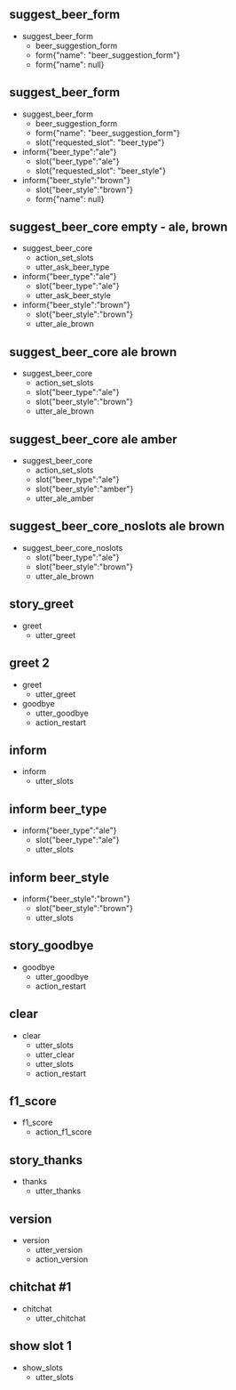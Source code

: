 ## suggest_beer_form
* suggest_beer_form
  - beer_suggestion_form
  - form{"name": "beer_suggestion_form"}
  - form{"name": null}

## suggest_beer_form
* suggest_beer_form
  - beer_suggestion_form
  - form{"name": "beer_suggestion_form"}
  - slot{"requested_slot": "beer_type"}
* inform{"beer_type":"ale"}
  - slot{"beer_type":"ale"}
  - slot{"requested_slot": "beer_style"}
* inform{"beer_style":"brown"}
  - slot{"beer_style":"brown"}
  - form{"name": null}

## suggest_beer_core empty - ale, brown
* suggest_beer_core
  - action_set_slots
  - utter_ask_beer_type
* inform{"beer_type":"ale"}
  - slot{"beer_type":"ale"}
  - utter_ask_beer_style
* inform{"beer_style":"brown"}
  - slot{"beer_style":"brown"}
  - utter_ale_brown

## suggest_beer_core ale brown
* suggest_beer_core
  - action_set_slots
  - slot{"beer_type":"ale"}
  - slot{"beer_style":"brown"}
  - utter_ale_brown

## suggest_beer_core ale amber
* suggest_beer_core
  - action_set_slots
  - slot{"beer_type":"ale"}
  - slot{"beer_style":"amber"}
  - utter_ale_amber

## suggest_beer_core_noslots ale brown
* suggest_beer_core_noslots
  - slot{"beer_type":"ale"}
  - slot{"beer_style":"brown"}
  - utter_ale_brown

## story_greet <!--- The name of the story. It is not mandatory, but useful for debugging. -->
* greet <!--- User input expressed as intent. In this case it represents users message 'Hello'. -->
  - utter_greet <!--- The response of the chatbot expressed as an action. In this case it represents chatbot's response 'Hello, how can I help?' -->

## greet 2
* greet
  - utter_greet
* goodbye
  - utter_goodbye
  - action_restart

## inform 
* inform
  - utter_slots

## inform beer_type
* inform{"beer_type":"ale"}
  - slot{"beer_type":"ale"}
  - utter_slots

## inform beer_style
* inform{"beer_style":"brown"}
  - slot{"beer_style":"brown"}
  - utter_slots

## story_goodbye
* goodbye
  - utter_goodbye
  - action_restart

## clear
* clear
  - utter_slots
  - utter_clear
  - utter_slots
  - action_restart

## f1_score
* f1_score
  - action_f1_score

## story_thanks
* thanks
  - utter_thanks

## version
* version
  - utter_version
  - action_version

## chitchat #1
* chitchat
  - utter_chitchat

## show slot 1
* show_slots
  - utter_slots
